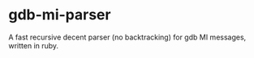 gdb-mi-parser
=============

A fast recursive decent parser (no backtracking) for gdb MI messages, written in ruby. 
